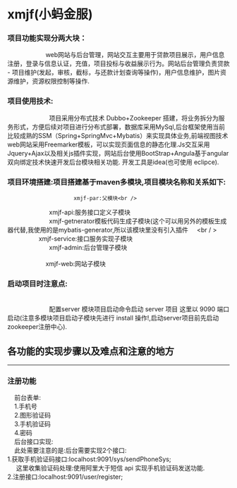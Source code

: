 xmjf(小蚂金服)
================================

### 项目功能实现分两大块：<br />  
                         web网站与后台管理，网站交互主要用于贷款项目展示，用户信息注册，登录与信息认证，充值，项目投标与收益展示行为。网站后台管理负责贷款 - 项目维护(发起，审核，截标，与还款计划查询等操作)，用户信息维护，图片资源维护，资源权限控制等操作.

### 项目使用技术:<br />  
                         项目采用分布式技术 Dubbo+Zookeeper 搭建，将业务拆分为服务形式，方便后续对项目进行分布式部署，数据库采用MySql,后台框架使用当前比较成熟的SSM（Spring+SpringMvc+Mybatis）来实现具体业务,前端视图技术web网站采用Freemarker模板，可以实现页面信息的静态化理.Js交互采用           Jquery+Ajax以及相关js插件实现，网站后台使用BootStrap+Angula基于angular双向绑定技术快速开发后台模块相关功能. 开发工具是idea(也可使用 eclipce).

### 项目环境搭建:项目搭建基于maven多模块,项目模块名称和关系如下:
                         xmjf-par:父模块<br />  
                         xmjf-api:服务接口定义子模块<br />
                         xmjf-getnerator模板代码生成子模块(这个可以用另外的模板生成器代替,我使用的是mybatis-generator,所以该模块里没有引入插件     <br / >
                         xmjf-service:接口服务实现子模块<br />  
                         xmjf-admin:后台管理子模块<br />  
                         xmjf-web:网站子模块
                        
### 启动项目时注意点:<br />  
                         配置server 模块项目启动命令启动 server 项目 这里以 9090 端口启动(注意多模块项目启动子模块先进行 install 操作!,启动server项目前先启动zookeeper注册中心).
## 各功能的实现步骤以及难点和注意的地方
----------------------------------------------------------
### 注册功能
     前台表单:<br />
     1.手机号<br />
     2.图形验证码<br/>
     3.手机验证码<br/>
     4.密码<br/>
     后台接口实现:<br />
     此处需要注意的是:后台需要实现2个接口:<br/>
 1.获取手机验证码接口:localhost:9091/sys/sendPhoneSys;<br/>
      这里收集验证码处理:使用阿里大于短信 api 实现手机验证码发送功能.<br />
 2.注册接口:localhost:9091/user/register;<br />    
     
   

